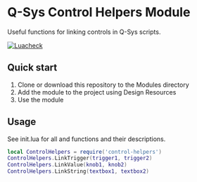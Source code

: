# Q-Sys Control Helpers Module

Useful functions for linking controls in Q-Sys scripts.

[![Luacheck](https://github.com/scsole/q-sys-module-control-helpers/actions/workflows/luacheck.yml/badge.svg)](https://github.com/scsole/q-sys-module-control-helpers/actions/workflows/luacheck.yml)

## Quick start

1. Clone or download this repository to the Modules directory
2. Add the module to the project using Design Resources
3. Use the module

## Usage

See init.lua for all and functions and their descriptions.

```lua
local ControlHelpers = require('control-helpers')
ControlHelpers.LinkTrigger(trigger1, trigger2)
ControlHelpers.LinkValue(knob1, knob2)
ControlHelpers.LinkString(textbox1, textbox2)
```
